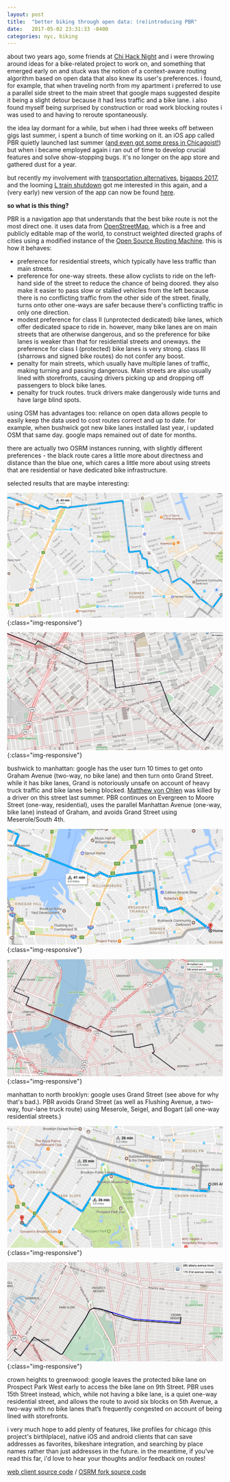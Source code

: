 ```yaml
---
layout: post
title:  "better biking through open data: (re)introducing PBR"
date:   2017-05-02 23:31:33 -0400
categories: nyc, biking
---
```


about two years ago, some friends at [Chi Hack Night][chn] and i were throwing around ideas for a bike-related project to work on, and something that emerged early on and stuck was the notion of a context-aware routing algorithm based on open data that also knew its user's preferences. i found, for example, that when traveling north from my apartment i preferred to use a parallel side street to the main street that google maps suggested despite it being a slight detour because it had less traffic and a bike lane. i also found myself being surprised by construction or road work blocking routes i was used to and having to reroute spontaneously.

the idea lay dormant for a while, but when i had three weeks off between gigs last summer, i spent a bunch of time working on it. an iOS app called PBR quietly launched last summer ([and even got some press in Chicagoist!][chicagoist]) but when i became employed again i ran out of time to develop crucial features and solve show-stopping bugs. it's no longer on the app store and gathered dust for a year.

but recently my involvement with [transportation alternatives][ta], [bigapps 2017][bigapps], and the looming [L train shutdown][carto] got me interested in this again, and a (very early) new version of the app can now be found [here][pbr].

**so what is this thing?**

PBR is a navigation app that understands that the best bike route is not the most direct one. it uses data from [OpenStreetMap][osm], which is a free and publicly editable map of the world, to construct weighted directed graphs of cities using a modified instance of the [Open Source Routing Machine][osrm]. this is how it behaves:

- preference for residential streets, which typically have less traffic than main streets.
- preference for one-way streets. these allow cyclists to ride on the left-hand side of the street to reduce the chance of being doored. they also make it easier to pass slow or stalled vehicles from the left because there is no conflicting traffic from the other side of the street. finally, turns onto other one-ways are safer because there's conflicting traffic in only one direction.
- modest preference for class II (unprotected dedicated) bike lanes, which offer dedicated space to ride in. however, many bike lanes are on main streets that are otherwise dangerous, and so the preference for bike lanes is weaker than that for residential streets and oneways. the preference for class I (protected) bike lanes is very strong. class III (sharrows and signed bike routes) do not confer any boost.
- penalty for main streets, which usually have multiple lanes of traffic, making turning and passing dangerous. Main streets are also usually lined with storefronts, causing drivers picking up and dropping off passengers to block bike lanes.
- penalty for truck routes. truck drivers make dangerously wide turns and have large blind spots.

using OSM has advantages too: reliance on open data allows people to easily keep the data used to cost routes correct and up to date. for example, when bushwick got new bike lanes installed last year, i updated OSM that same day. google maps remained out of date for months.

there are actually two OSRM instances running, with slightly different preferences - the black route cares a little more about directness and distance than the blue one, which cares a little more about using streets that are residential or have dedicated bike infrastructure.

selected results that are maybe interesting:

![image-title-here](/assets/pbr/to_manhattan_google.png){:class="img-responsive"}

![image-title-here](/assets/pbr/to_manhattan_pbr.png){:class="img-responsive"}

bushwick to manhattan: google has the user turn 10 times to get onto Graham Avenue (two-way, no bike lane) and then turn onto Grand Street. while it has bike lanes, Grand is notoriously unsafe on account of heavy truck traffic and bike lanes being blocked. [Matthew von Ohlen][mvo] was killed by a driver on this street last summer. PBR continues on Evergreen to Moore Street (one-way, residential), uses the parallel Manhattan Avenue (one-way, bike lane) instead of Graham, and avoids Grand Street using Meserole/South 4th.

![image-title-here](/assets/pbr/manhattan_google.png){:class="img-responsive"}

![image-title-here](/assets/pbr/manhattan_pbr.png){:class="img-responsive"}

manhattan to north brooklyn: google uses Grand Street (see above for why that's bad.). PBR avoids Grand Street (as well as Flushing Avenue, a two-way, four-lane truck route) using Meserole, Seigel, and Bogart (all one-way residential streets.)

![image-title-here](/assets/pbr/greenwood_google.png){:class="img-responsive"}

![image-title-here](/assets/pbr/greenwood_pbr.png){:class="img-responsive"}

crown heights to greenwood: google leaves the protected bike lane on Prospect Park West early to access the bike lane on 9th Street. PBR uses 15th Street instead, which, while not having a bike lane, is a quiet one-way residential street, and allows the route to avoid six blocks on 5th Avenue, a two-way with no bike lanes that’s frequently congested on account of being lined with storefronts.

i very much hope to add plenty of features, like profiles for chicago (this project's birthlplace), native iOS and android clients that can save addresses as favorites, bikeshare integration, and searching by place names rather than just addresses in the future. in the meantime, if you've read this far, i'd love to hear your thoughts and/or feedback on routes!

[web client source code][source1] / [OSRM fork source code][source2]

[chn]: https://chihacknight.org/
[chicagoist]: http://chicagoist.com/2016/07/07/new_bike-route_app_allows_riders_to.php
[ta]: https://transalt.org
[bigapps]: http://www.bigapps.nyc/
[carto]: https://carto.com/blog/looking-at-the-l
[pbr]: http://pbr-web.herokuapp.com/
[osm]: https://www.openstreetmap.org/
[osrm]: http://project-osrm.org/
[mvo]: https://patch.com/new-york/williamsburg/matthew-von-ohlen-nyc-bike-lover-bartender-killed-brutal-brooklyn-hit-run
[source1]: https://github.com/strangerloops/pbr-web
[source2]: https://github.com/strangerloops/osrm-backend
